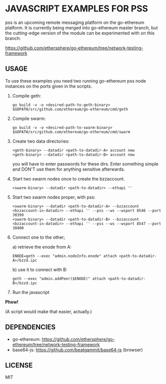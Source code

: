 # JAVASCRIPT EXAMPLES FOR PSS

pss is an upcoming remote messaging platform on the go-ethereum platform. It is currently being merged into go-ethereum master branch, but the cutting-edge version of the module can be experimented with on this branch:

https://github.com/ethersphere/go-ethereum/tree/network-testing-framework

## USAGE

To use these examples you need two running go-ethereum pss node instances on the ports given in the scripts.

1. Compile geth:

   `go build -v -o <desired-path-to-geth-binary> $GOPATH/src/github.com/ethereum/go-ethereum/cmd/geth`
  
2. Compile swarm:

   `go build -v -o <desired-path-to-swarm-binary> $GOPATH/src/github.com/ethereum/go-ethereum/cmd/swarm`

3. Create two data directories:

   ```
   <geth-binary> --datadir <path-to-datadir-A> account new
   <geth-binary> --datadir <path-to-datadir-B> account new
   ```

   you will have to enter passwords for these dirs. Enter something simple and DON'T use them for anything sensitive afterwards.

4. Start two swarm nodes once to create the bzzaccount.

   `<swarm-binary> --datadir <path-to-datadir> --ethapi ''`

5. Start two swarm nodes proper, with pss:

   ```
   <swarm-binary> --datadir <path-to-datadir-A> --bzzaccount <bzzaccount-in-datadir> --ethapi '' --pss --ws --wsport 8546 --port 30399
   <swarm-binary> --datadir <path-to-datadir-B> --bzzaccount <bzzaccount-in-datadir> --ethapi '' --pss --ws --wsport 8547 --port 30400
   ```

6. Connect one to the other;

   a) retrieve the enode from A:

   `ENODE=geth --exec "admin.nodeInfo.enode" attach <path-to-datadir-A>/bzzd.ipc`

   b) use it to connect with B:

   `geth --exec "admin.addPeer($ENODE)" attach <path-to-datadir-B>/bzzd.ipc`
   
7. Run the javascript

**Phew!**

(A script would make that easier, actually.)

## DEPENDENCIES

* go-ethereum: https://github.com/ethersphere/go-ethereum/tree/network-testing-framework
* base64-js: https://github.com/beatgammit/base64-js (browser)

## LICENSE

MIT
